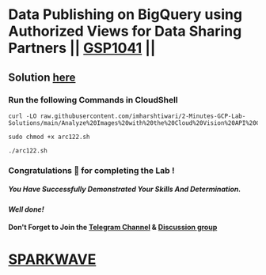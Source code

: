 # Data Publishing on BigQuery using Authorized Views for Data Sharing Partners || [GSP1041](https://www.cloudskillsboost.google/focuses/42016?parent=catalog) ||

## Solution [here]()

### Run the following Commands in CloudShell

```
curl -LO raw.githubusercontent.com/imharshtiwari/2-Minutes-GCP-Lab-Solutions/main/Analyze%20Images%20with%20the%20Cloud%20Vision%20API%20Challenge%20Lab/arc122.sh

sudo chmod +x arc122.sh

./arc122.sh
```

### Congratulations 🎉 for completing the Lab !

##### *You Have Successfully Demonstrated Your Skills And Determination.*

#### *Well done!*

#### Don't Forget to Join the [Telegram Channel](https://t.me/sparkwave.01) & [Discussion group](https://t.me/sparkwave.01chats)

# [SPARKWAVE](https://www.youtube.com/@sparkwave.01)